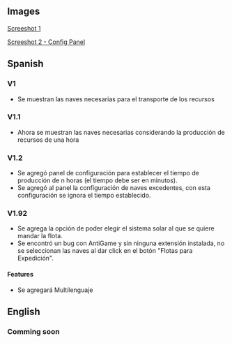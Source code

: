 ## Images
[Screeshot 1](https://raw.githubusercontent.com/JBWKZ2099/ogame-necessary-cargo/master/screenshots/v1.2.png)

[Screeshot 2 - Config Panel](https://raw.githubusercontent.com/JBWKZ2099/ogame-necessary-cargo/master/screenshots/v1.2-config-panel.png)


## Spanish

### V1
- Se muestran las naves necesarias para el transporte de los recursos

### V1.1
- Ahora se muestran las naves necesarias considerando la producción de recursos de una hora

### V1.2
- Se agregó panel de configuración para establecer el tiempo de producción de n horas (el tiempo debe ser en minutos).
- Se agregó al panel la configuración de naves excedentes, con esta configuración se ignora el tiempo establecido.

### V1.92
- Se agrega la opción de poder elegir el sistema solar al que se quiere mandar la flota.
- Se encontró un bug con AntiGame y sin ninguna extensión instalada, no se seleccionan las naves al dar click en el botón "Flotas para Expedición".

#### Features
- Se agregará Multilenguaje

## English

### Comming soon